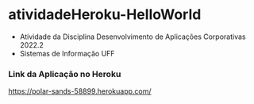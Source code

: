 # atividadeHeroku-HelloWorld

- Atividade da Disciplina Desenvolvimento de Aplicações Corporativas 2022.2 
- Sistemas de Informação UFF

### Link da Aplicação no Heroku

https://polar-sands-58899.herokuapp.com/
